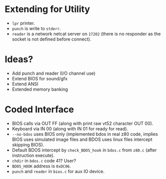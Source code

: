 # Extending for Utility
* `lpr` printer.
* `punch` is write to `stderr`.
* `reader` is a network netcat server on `17202` (there is no responder as the socket is not defined before connect).

# Ideas?
* Add punch and reader (I/O channel use)
* Extend BIOS for sound/gfx
* Extend ANSI
* Extended memory banking

# Coded Interface
* BIOS calls via OUT FF (along with print raw vt52 character OUT 00).
* Keyboard via IN 00 (along with IN 01 for ready for read).
* `--no-bdos` uses BIOS only (implemented bdos in real z80 code, implies BIOS uses simulated image files and BDOS uses linux files intercept skipping BIOS).
* Default BDOS intercept by `check_BDOS_hook` in `bdos.c` from `z80.c` (after instruction execute).
* `chdir` in `bdos.c` code 41? User?
* `BDOS_HOOK` address is `0xDC06`.
* `punch` and `reader` in `bios.c` for aux IO device.

